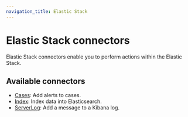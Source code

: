 ```yaml
---
navigation_title: Elastic Stack
---
```

# Elastic Stack connectors

Elastic Stack connectors enable you to perform actions within the Elastic Stack.

## Available connectors

* [Cases](/reference/connectors-kibana/cases-action-type.md): Add alerts to cases.
* [Index](/reference/connectors-kibana/index-action-type.md): Index data into Elasticsearch.
* [ServerLog](/reference/connectors-kibana/server-log-action-type.md): Add a message to a Kibana log.
